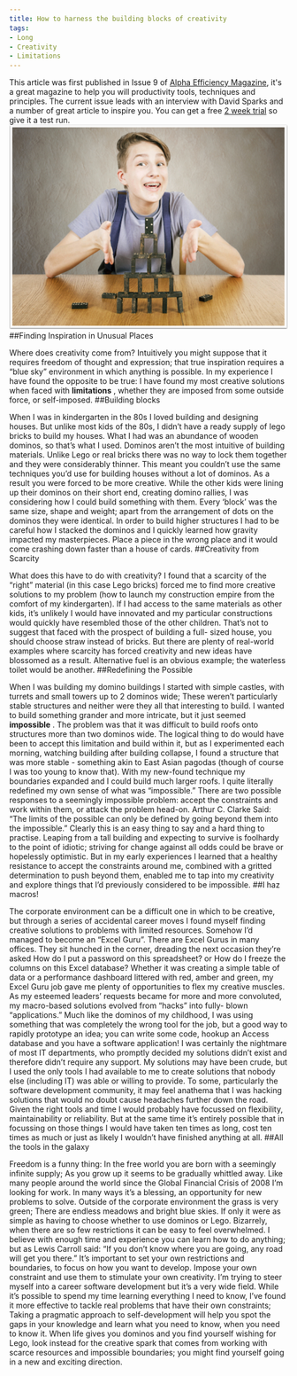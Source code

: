 ```yaml
---
title: How to harness the building blocks of creativity
tags:
- Long
- Creativity
- Limitations
---
```


This article was first published in Issue 9 of 
[Alpha Efficiency Magazine](http://alphaefficiency.com/magazine/), it's a great magazine to help you will productivity tools, techniques and principles. The current issue leads with an interview with David Sparks and a number of great article to inspire you. You can get a free 
[2 week trial](https://itunes.apple.com/us/app/alpha-efficiency-magazine/id739143901?mt=8) so give it a test run. 
![](/images/static_52001c0be4b09bc7c9f838c9_52224ed3e4b0ba9919a3e0e1_5460dafbe4b0e0996435aa84_1415633660877_DominoTower.png) 
##Finding Inspiration in Unusual Places
 
Where does creativity come from? Intuitively you might suppose that it requires freedom of thought and expression; that true inspiration requires a “blue sky” environment in which anything is possible. In my experience I have found the opposite to be true: I have found my most creative solutions when faced with 
**limitations**
, whether they are imposed from some outside force, or self-imposed. 
##Building blocks
 
When I was in kindergarten in the 80s I loved building and designing houses. But unlike most kids of the 80s, I didn’t have a ready supply of lego bricks to build my houses. What I had was an abundance of wooden dominos, so that’s what I used. 
Dominos aren’t the most intuitive of building materials. Unlike Lego or real bricks there was no way to lock them together and they were considerably thinner. This meant you couldn’t use the same techniques you’d use for building houses without 
a lot of dominos. As a result you were forced to be more creative. While the other kids were lining up their dominos on their short end, creating domino rallies, I was considering how I could build something with them. Every ‘block’ was the same size, shape and weight; apart from the arrangement of dots on the dominos they were identical. In order to build higher structures I had to be careful how I stacked the dominos and I quickly learned how gravity impacted my masterpieces. Place a piece in the wrong place and it would come crashing down faster than a house of cards. 
##Creativity from Scarcity
 
What does this have to do with creativity? I found that a scarcity of the “right” material (in this case Lego bricks) forced me to find more creative solutions to my problem (how to launch my construction empire from the comfort of my kindergarten). If I had access to the same materials as other kids, it’s unlikely I would have innovated and my particular constructions would quickly have resembled those of the other children. That’s not to suggest that faced with the prospect of building a full- sized house, you should choose straw instead of bricks. But there are plenty of real-world examples where scarcity has forced creativity and new ideas have blossomed as a result. Alternative fuel is an obvious example; the waterless toilet would be another. 
##Redefining the Possible
 
When I was building my domino buildings I started with simple castles, with turrets and small towers up to 2 dominos wide; These weren’t particularly stable structures and neither were they all that interesting to build. I wanted to build something grander and more intricate, but it just seemed 
**impossible**
. 
The problem was that it was difficult to build roofs onto structures more than two dominos wide. The logical thing to do would have been to accept this limitation and build within it, but as I experimented each morning, watching building after building collapse, I found a structure that was more stable - something akin to East Asian pagodas (though of course I was too young to know that). With my new-found technique my boundaries expanded and I could build much larger roofs. I quite literally redefined my own sense of what was “impossible.” 
There are two possible responses to a seemingly impossible problem: accept the constraints and work within them, or attack the problem head-on. 
Arthur C. Clarke Said: 
“The limits of the possible can only be defined by going beyond them into the impossible.” 
Clearly this is an easy thing to say and a hard thing to practise. Leaping from a tall building and expecting to survive is foolhardy to the point of idiotic; striving for change against all odds could be brave or hopelessly optimistic. But in my early experiences I learned that a healthy resistance to accept the constraints around me, combined with a gritted determination to push beyond them, enabled me to tap into my creativity and explore things that I’d previously considered to be impossible. 
##I haz macros!
 
The corporate environment can be a difficult one in which to be creative, but through a series of accidental career moves I found myself finding creative solutions to problems with limited resources. Somehow I’d managed to become an “Excel Guru”. There are Excel Gurus in many offices. They sit hunched in the corner, dreading the next occasion they’re asked 
How do I put a password on this spreadsheet? or 
How do I freeze the columns on this Excel database? 
Whether it was creating a simple table of data or a performance dashboard littered with red, amber and green, my Excel Guru job gave me plenty of opportunities to flex my creative muscles. 
As my esteemed leaders’ requests became for more and more convoluted, my macro-based solutions evolved from “hacks” into fully- blown “applications.” Much like the dominos of my childhood, I was using something that was completely the wrong tool for the job, but a good way to rapidly prototype an idea; you can write some code, hookup an Access database and you have a software application! I was certainly the nightmare of most IT departments, who promptly decided my solutions didn’t exist and therefore didn’t require any support. My solutions may have been crude, but I used the only tools I had available to me to create solutions that nobody else (including IT) was able or willing to provide. 
To some, particularly the software development community, it may feel anathema that I was hacking solutions that would no doubt cause headaches further down the road. Given the right tools and time I would probably have focussed on flexibility, maintainability or reliability. But at the same time it’s entirely possible that in focussing on those things I would have taken ten times as long, cost ten times as much or just as likely I wouldn’t have finished anything at all. 
##All the tools in the galaxy
 
Freedom is a funny thing: In the free world you are born with a seemingly infinite supply; As you grow up it seems to be gradually whittled away. Like many people around the world since the Global Financial Crisis of 2008 I’m looking for work. In many ways it’s a blessing, an opportunity for new problems to solve. 
Outside of the corporate environment the grass is very green; There are endless meadows and bright blue skies. If only it were as simple as having to choose whether to use dominos or Lego. Bizarrely, when there are so few restrictions it can be easy to feel overwhelmed. 
I believe with enough time and experience you can learn how to do anything; but as Lewis Carroll said: 
“If you don’t know where you are going, any road will get you there.” 
It’s important to set your own restrictions and boundaries, to focus on how you want to develop. Impose your own constraint and use them to stimulate your own creativity. 
I’m trying to steer myself into a career software development but it’s a very wide field. While it’s possible to spend my time learning everything I need to know, I’ve found it more effective to tackle real problems that have their own constraints; Taking a pragmatic approach to self-development will help you spot the gaps in your knowledge and learn what you need to know, when you need to know it. 
When life gives you dominos and you find yourself wishing for Lego, look instead for the creative spark that comes from working with scarce resources and impossible boundaries; you might find yourself going in a new and exciting direction.
